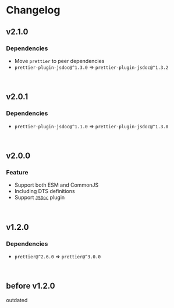 # Changelog

## v2.1.0

### Dependencies

- Move `prettier` to peer dependencies
- `prettier-plugin-jsdoc@^1.3.0` => `prettier-plugin-jsdoc@^1.3.2`

<br>

## v2.0.1

### Dependencies

- `prettier-plugin-jsdoc@^1.1.0` => `prettier-plugin-jsdoc@^1.3.0`

<br>

## v2.0.0

### Feature

- Support both ESM and CommonJS
- Including DTS definitions
- Support [`JSDoc`](https://www.npmjs.com/package/prettier-plugin-jsdoc) plugin

<br>

## v1.2.0

### Dependencies

- `prettier@^2.6.0` => `prettier@^3.0.0`

<br>

## before v1.2.0

outdated
